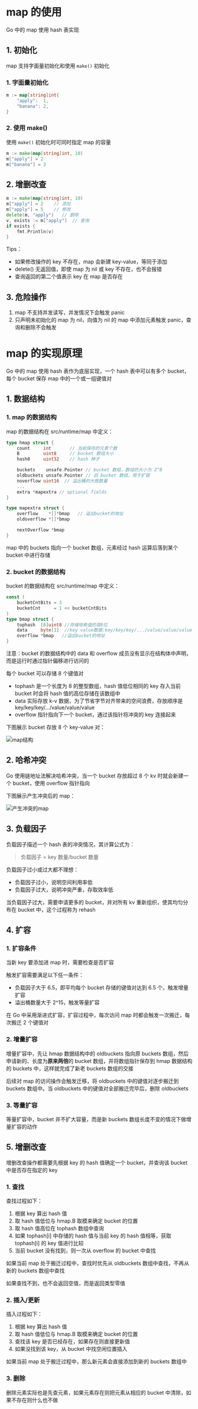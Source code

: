 # map 的使用

Go 中的 map 使用 hash 表实现

## 1. 初始化

map 支持字面量初始化和使用 `make()` 初始化

### 1. 字面量初始化

```go
m := map[string]int{
    "apply":  1,
    "banana": 2,
}
```

### 2. 使用 make()

使用 `make()` 初始化时可同时指定 map 的容量

```go
m := make(map[string]int, 10)
m["apply"] = 2
m["banana"] = 3
```

## 2. 增删改查

```go
m := make(map[string]int, 10)
m["apply"] = 2    // 添加
m["apply"] = 5    // 修改
delete(m, "apply")   // 删除
v, exists := m["apply"]  // 查询
if exists {
    fmt.Println(v)
}
```

Tips：

- 如果修改操作的 key 不存在，map 会新建 key-value，等同于添加
- delete() 无返回值，即使 map 为 nil 或 key 不存在，也不会报错
- 查询返回的第二个值表示 key 在 map 是否存在

## 3. 危险操作

1. map 不支持并发读写，并发情况下会触发 panic
2. 只声明未初始化的 map 为 nil，向值为 nil 的 map 中添加元素触发 panic，查询和删除不会触发

# map 的实现原理

Go 中的 map 使用 hash 表作为底层实现，一个 hash 表中可以有多个 bucket，每个 bucket 保存 map 中的一个或一组键值对

## 1. 数据结构

### 1. map 的数据结构

map 的数据结构在 src/runtime/map 中定义：

```go
type hmap struct {
    count     int       // 当前保存的元素个数
    B         uint8     // bucket 数组大小
    hash0     uint32    // hash 种子

    buckets    unsafe.Pointer // bucket 数组，数组的大小为 2^B
    oldbuckets unsafe.Pointer // 旧 bucket 数组，用于扩容
    noverflow uint16  // 溢出桶的大致数量
    ...
    extra *mapextra // optional fields
}

type mapextra struct {
    overflow    *[]*bmap   // 溢出bucket的地址
    oldoverflow *[]*bmap

    nextOverflow *bmap
}
```

map 中的 buckets 指向一个 bucket 数组，元素经过 hash 运算后落到某个 bucket 中进行存储

### 2. bucket 的数据结构

bucket 的数据结构在 src/runtime/map 中定义：

```go
const (
    bucketCntBits = 3
    bucketCnt     = 1 << bucketCntBits
)
type bmap struct {
    tophash  [8]uint8 //存储哈希值的高8位
    data     byte[1]  //key value数据:key/key/key/.../value/value/value...
    overflow *bmap   //溢出bucket的地址
}
```

注意：bucket 的数据结构中的 data 和 overflow 成员没有显示在结构体中声明，而是运行时通过指针偏移进行访问的

每个 bucket 可以存储 8 个键值对

- tophash 是一个长度为 8 的整型数组，hash 值低位相同的 key 存入当前 bucket 时会将 hash 值的高位存储在该数组中
- data 实际存放 k-v 数据，为了节省字节对齐带来的空间浪费，存放顺序是 key/key/key/.../value/value/value
- overflow 指针指向下一个 bucket，通过该指针将冲突的 key 连接起来

下图展示 bucket 存放 8 个 key-value 对：

![map结构](pic/map结构.png)

## 2. 哈希冲突

Go 使用链地址法解决哈希冲突，当一个 bucket 存放超过 8 个 kv 时就会新建一个 bucket，使用 overflow 指针指向

下图展示产生冲突后的 map：

![产生冲突的map](pic/产生冲突的map.png)

## 3. 负载因子

负载因子描述一个 hash 表的冲突情况，其计算公式为：

> 负载因子 = key 数量/bucket 数量

负载因子过小或过大都不理想：

- 负载因子过小，说明空间利用率低
- 负载因子过大，说明冲突严重，存取效率低

当负载因子过大，需要申请更多的 bucket，并对所有 kv 重新组织，使其均匀分布在 bucket 中，这个过程称为 rehash

## 4. 扩容

### 1. 扩容条件

当新 key 要添加进 map 时，需要检查是否扩容

触发扩容需要满足以下任一条件：

- 负载因子大于 6.5，即平均每个 bucket 存储的键值对达到 6.5 个，触发增量扩容
- 溢出桶数量大于 2^15，触发等量扩容

在 Go 中采用渐进式扩容，扩容过程中，每次访问 map 时都会触发一次搬迁，每次搬迁 2 个键值对

### 2. 增量扩容

增量扩容中，先让 hmap 数据结构中的 oldbuckets 指向原 buckets 数组，然后申请新的、长度为**原来两倍**的 bucket 数组，并将数组指针保存到 hmap 数据结构的 buckets 中，这样就完成了新老 buckets 数组的交接

后续对 map 的访问操作会触发迁移，将 oldbuckets 中的键值对逐步搬迁到 buckets 数组中。当 oldbuckets 中的键值对全部搬迁完毕后，删除 oldbuckets

### 3. 等量扩容

等量扩容中，bucket 并不扩大容量，而是新 buckets 数组长度不变的情况下做增量扩容的动作

## 5. 增删改查

增删改查操作都需要先根据 key 的 hash 值确定一个 bucket，并查询该 bucket 中是否存在指定的 key

### 1. 查找

查找过程如下：

1. 根据 key 算出 hash 值
2. 取 hash 值低位与 hmap.B 取模来确定 bucket 的位置
3. 取 hash 值高位在 tophash 数组中查询
4. 如果 tophash[i] 中存储的 hash 值与当前 key 的 hash 值相等，获取 tophash[i] 的 key 值进行比较
5. 当前 bucket 没有找到，则一次从 overflow 的 bucket 中查找

如果当前 map 处于搬迁过程中，查找时优先从 oldbuckets 数组中查找，不再从新的 buckets 数组中查找

如果查找不到，也不会返回空值，而是返回类型零值

### 2. 插入/更新

插入过程如下：

1. 根据 key 算出 hash 值
2. 取 hash 值低位与 hmap.B 取模来确定 bucket 的位置
3. 查找该 key 是否已经存在，如果存在则直接更新值
4. 如果没找到该 key，从 bucket 中找空闲位置插入

如果当前 map 处于搬迁过程中，那么新元素会直接添加到新的 buckets 数组中

### 3. 删除

删除元素实际也是先查元素，如果元素存在则把元素从相应的 bucket 中清除，如果不存在则什么也不做

